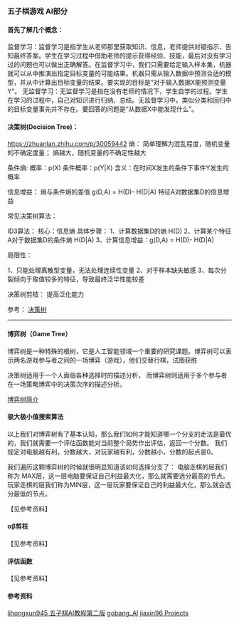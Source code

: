 ### 五子棋游戏 AI部分

#### 首先了解几个概念：
监督学习：监督学习是指学生从老师那里获取知识、信息，老师提供对错指示、告知最终答案。学生在学习过程中借助老师的提示获得经验、技能，最后对没有学习过的问题也可以做出正确解答。在监督学习中，我们只需要给定输入样本集，机器就可以从中推演出指定目标变量的可能结果。机器只需从输入数据中预测合适的模型，并从中计算出目标变量的结果。要实现的目标是“对于输入数据X能预测变量Y”。
无监督学习：无监督学习是指在没有老师的情况下，学生自学的过程。学生在学习的过程中，自己对知识进行归纳、总结。无监督学习中，类似分类和回归中的目标变量事先并不存在。要回答的问题是“从数据X中能发现什么”。

#### 决策树(Decision Tree)：
https://zhuanlan.zhihu.com/p/30059442
熵： 简单理解为混乱程度，随机变量的不确定度量；
    熵越大，随机变量的不确定性越大

条件熵: 
    概率：p(X)  条件概率：p(Y|X) 
    含义：在时间X发生的条件下事件Y发生的概率
    
信息增益：
    熵与条件熵的差值  g(D,A) = H(D)- H(D|A)
                    特征A对数据集D的信息增益
                    
                    
常见决策树算法：

ID3算法：
核心：信息熵
具体步骤：
    1、计算数据集D的熵 H(D)
    2、计算某个特征A对于数据集D的条件熵 H(D|A)
    3、计算信息增益：g(D,A) = H(D)- H(D|A)

局限性：

1、只能处理离散型变量，无法处理连续性变量
2、对于样本缺失敏感
3、每次分裂倾向于取值较多的特征，导致最终泛华性能较差


决策树剪枝：
提高泛化能力

参考：
[决策树](https://www.imooc.com/video/22382)

--------------

#### 博弈树（Game Tree）
博弈树是一种特殊的根树，它是人工智能领域一个重要的研究课题。博弈树可以表示两名游戏参与者之间的一场博弈（游戏），他们交替行棋，试图获胜

决策树适用于一个人面临各种选择时的描述分析，
而博弈树则适用于多个参与者在一场策略博弈中的决策次序的描述分析。

[博弈树简介](https://zhuanlan.zhihu.com/p/161492435)

#### 极大极小值搜索算法
以上我们对博弈树有了基本认知，那么我们如何才能知道哪一个分支的走法是最优的，我们就需要一个评估函数能对当前整个局势作出评估，返回一个分数。
我们规定对电脑越有利，分数越大，对玩家越有利，分数越小，分数的起点是0。
               
我们遍历这颗博弈树的时候就很明显知道该如何选择分支了：
    电脑走棋的层我们称为 MAX层，这一层电脑要保证自己利益最大化，那么就需要选分最高的节点。
    玩家走棋的层我们称为MIN层，这一层玩家要保证自己的利益最大化，那么就会选分最低的节点。
    
【见参考资料】

#### αβ剪枝
【见参考资料】

#### 评估函数
【见参考资料】


#### 参考资料
[lihongxun945 五子棋AI教程第二版](https://github.com/lihongxun945/myblog/issues/11)
[gobang_AI](https://github.com/colingogogo/gobang_AI)
[jiaxin96 Projects](https://github.com/jiaxin96/Projects/tree/93c06c5cec3ff392e3289ddbd96e620d64b8426d/%E4%BA%94%E5%AD%90%E6%A3%8BAI/alphabeta-master)

